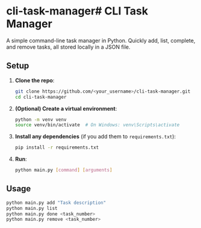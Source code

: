 # cli-task-manager# CLI Task Manager

A simple command-line task manager in Python. Quickly add, list, complete, and remove tasks, all stored locally in a JSON file.

## Setup

1. **Clone the repo**:
    ```bash
    git clone https://github.com/<your_username>/cli-task-manager.git
    cd cli-task-manager
    ```
2. **(Optional) Create a virtual environment**:
    ```bash
    python -m venv venv
    source venv/bin/activate  # On Windows: venv\Scripts\activate
    ```
3. **Install any dependencies** (if you add them to `requirements.txt`):
    ```bash
    pip install -r requirements.txt
    ```
4. **Run**:
    ```bash
    python main.py [command] [arguments]
    ```

## Usage

```bash
python main.py add "Task description"
python main.py list
python main.py done <task_number>
python main.py remove <task_number>
